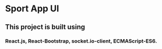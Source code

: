 # Sport App UI

## This project is built using
### React.js, React-Bootstrap, socket.io-client, ECMAScript-ES6.
